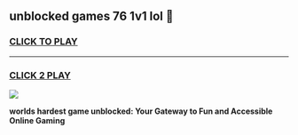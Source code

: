 
## unblocked games 76 1v1 lol 👋
<h3>
<a href="https://premium.freeplayer.one?title=unblocked_games_76_1v1_lol&ref=13F">CLICK TO PLAY</a></h3>
<hr>

<h3>
<a href="https://premium.freeplayer.one?title=unblocked_games_76_1v1_lol&ref=13F">CLICK 2 PLAY</a>
  
</h3>

<a href="https://premium.freeplayer.one?title=unblocked_games_76_1v1_lol&ref=12F/"><img src="https://clearcache.store/games.png"></a>


**worlds hardest game unblocked: Your Gateway to Fun and Accessible Online Gaming**
